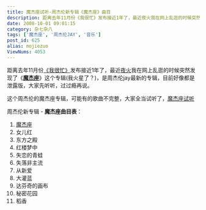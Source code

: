 ```yaml
---
title: 魔杰座试听-周杰伦新专辑《魔杰座》曲目
description: 距离去年11月份《我很忙》发布接近1年了，最近夜火我在网上乱逛的时候突然发现了《魔杰座》这个专辑，是周杰伦jay最新的专辑，目前好像都是泄露版，大家先听听，过过瘾再说。
date: 2008-10-01 09:01:15
category: 杂七杂八
tags: ['魔杰座', '周杰伦JAY', '音乐']
post_id: 625
alias: mojiezuo
ViewNums: 4053
---
```


距离去年11月份[《我很忙》](/blog/jay-07111-wohenmang-xiazai-download)发布接近1年了，最近[夜火](/blog/)我在网上乱逛的时候突然发现了《[**魔杰座**](/blog/mojiezuo)》这个专辑(我火星了？)，是周杰伦jay最新的专辑，目前好像都是泄露版，大家先听听，过过瘾再说。

这个周杰伦的魔杰座专辑，可能有的歌曲不完整，大家全当试听了，[魔杰座试听](/blog/mojiezuo)

周杰伦新专辑 - **魔杰座曲目表**：

1. [魔杰座](/blog/mojiezuo)
2. 女儿红
3. 东方之殿
4. 红楼梦中
5. 失恋的青蛙
6. 失落非主流
7. 从新爱
8. 大灌蓝
9. 达芬奇的画布
10. 秘密花园
11. 稻香
